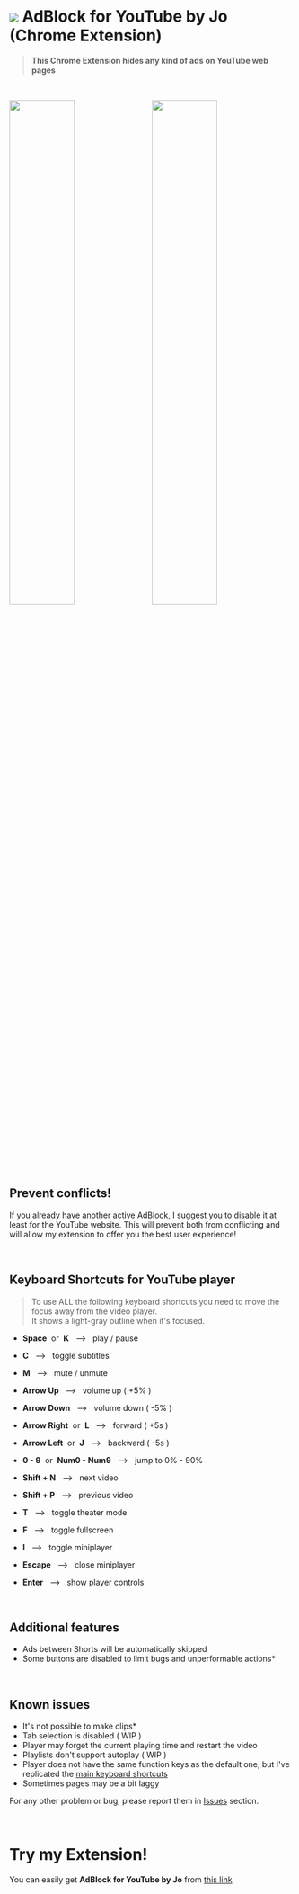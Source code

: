 # <img src="https://github.com/JoSimon05/YT-AdBlock/blob/Latest/images/icon32-github.png"/> AdBlock for YouTube by Jo (Chrome Extension)

> **This Chrome Extension hides any kind of ads on YouTube web pages**

<br>

<img src="https://github.com/JoSimon05/YT-AdBlock/blob/Latest/images/adblock-off.png" width="48%"/> &nbsp; <img src="https://github.com/JoSimon05/YT-AdBlock/blob/Latest/images/adblock-on.png" width="48%"/>

<br>

## Prevent conflicts!
If you already have another active AdBlock, I suggest you to disable it at least for the YouTube website. This will prevent both from conflicting and will allow my extension to offer you the best user experience!

<br>

## Keyboard Shortcuts for YouTube player
> To use ALL the following keyboard shortcuts you need to move the focus away from the video player. \
> It shows a light-gray outline when it's focused.

- **Space** &nbsp;or&nbsp; **K** &nbsp; &#10230; &nbsp; play / pause

- **C** &nbsp; &#10230; &nbsp; toggle subtitles

- **M** &nbsp; &#10230; &nbsp; mute / unmute

- **Arrow Up** &nbsp; &#10230; &nbsp; volume up ( +5% )

- **Arrow Down** &nbsp; &#10230; &nbsp; volume down ( -5% )

- **Arrow Right** &nbsp;or&nbsp; **L** &nbsp; &#10230; &nbsp; forward ( +5s )

- **Arrow Left** &nbsp;or&nbsp; **J** &nbsp; &#10230; &nbsp; backward ( -5s )

- **0 - 9** &nbsp;or&nbsp; **Num0 - Num9** &nbsp; &#10230; &nbsp; jump to 0% - 90%

- **Shift + N** &nbsp; &#10230; &nbsp; next video

- **Shift + P** &nbsp; &#10230; &nbsp; previous video

- **T** &nbsp; &#10230; &nbsp; toggle theater mode

- **F** &nbsp; &#10230; &nbsp; toggle fullscreen

- **I** &nbsp; &#10230; &nbsp; toggle miniplayer

- **Escape** &nbsp; &#10230; &nbsp; close miniplayer

- **Enter** &nbsp; &#10230; &nbsp; show player controls

<br>

## Additional features
- Ads between Shorts will be automatically skipped
- Some buttons are disabled to limit bugs and unperformable actions*

<br>

## Known issues
- It's not possible to make clips*
- Tab selection is disabled ( WIP )
- Player may forget the current playing time and restart the video
- Playlists don't support autoplay ( WIP )
- Player does not have the same function keys as the default one, but I've replicated the [main keyboard shortcuts](https://github.com/JoSimon05/YT-AdBlock_by_Jo/edit/Latest/README.md#keyboard-shortcuts-for-youtube-player)
- Sometimes pages may be a bit laggy

For any other problem or bug, please report them in [Issues](https://github.com/JoSimon05/YT-AdBlock_by_Jo/issues) section.

<br>

# Try my Extension!
You can easily get **AdBlock for YouTube by Jo** from [this link](https://chromewebstore.google.com/detail/adblock-for-youtube-by-jo/pkcgdemjlnnlkoebkfpcbiklgoddjpak)
